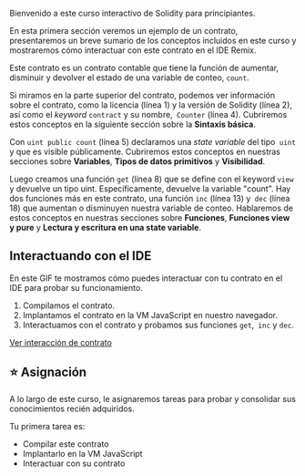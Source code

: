 Bienvenido a este curso interactivo de Solidity para principiantes.

En esta primera sección veremos un ejemplo de un contrato,  presentaremos un breve sumario de los conceptos incluidos en este curso y mostraremos cómo interactuar con este contrato en el IDE Remix.

Este contrato es un contrato contable que tiene la función de aumentar, disminuir y devolver el estado de una variable de conteo, `count`.

Si miramos en la parte superior del contrato, podemos ver información sobre el contrato, como la licencia (línea 1) y la versión de Solidity (línea 2), así como el *keyword* `contract` y su nombre,` Counter` (línea 4). Cubriremos estos conceptos en la siguiente sección sobre la **Sintaxis básica**.

Con `uint public count` (línea 5) declaramos una *state variable* del tipo` uint` y que es visible públicamente. Cubriremos estos conceptos en nuestras secciones sobre **Variables**, **Tipos de datos primitivos** y **Visibilidad**.

Luego creamos una función `get` (línea 8) que se define con el keyword `view` y devuelve un tipo uint. Específicamente, devuelve la variable "count". Hay dos funciones más en este contrato, una función `inc` (línea 13) y` dec` (línea 18) que aumentan o disminuyen nuestra variable de conteo.
Hablaremos de estos conceptos en nuestras secciones sobre **Funciones**, **Funciones view y pure** y **Lectura y escritura en una state variable**.

## Interactuando con el IDE
En este GIF te mostramos cómo puedes interactuar con tu contrato en el IDE para probar su funcionamiento.

1. Compilamos el contrato.
2. Implantamos el contrato en la VM JavaScript en nuestro navegador.
3. Interactuamos con el contrato y probamos sus funciones `get`,` inc` y `dec`.

<a href="https://i.imgur.com/6W4AHMZ.gif" target="_blank"> Ver interacción de contrato </a>

## ⭐️ Asignación
A lo largo de este curso, le asignaremos tareas para probar y consolidar sus conocimientos recién adquiridos.

Tu primera tarea es:
* Compilar este contrato
* Implantarlo en la VM JavaScript
* Interactuar con su contrato